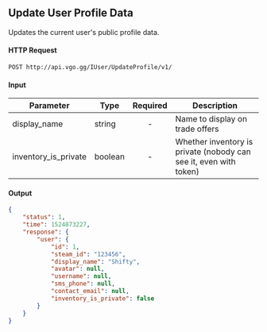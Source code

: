 ## Update User Profile Data

Updates the current user's public profile data.

#### HTTP Request

`POST http://api.vgo.gg/IUser/UpdateProfile/v1/`

#### Input

Parameter | Type | Required   | Description
--------- | -----| :--------: | -----------
display_name | string  | - | Name to display on trade offers
inventory_is_private | boolean | - | Whether inventory is private (nobody can see it, even with token)
    
#### Output

```json
{
    "status": 1,
    "time": 1524873227,
    "response": {
        "user": {
            "id": 1,
            "steam_id": "123456",
            "display_name": "Shifty",
            "avatar": null,
            "username": null,
            "sms_phone": null,
            "contact_email": null,
            "inventory_is_private": false
        }
    }
}
```
